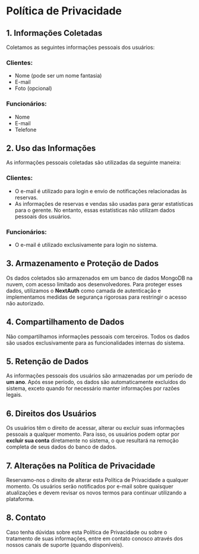 # Política de Privacidade

## 1. Informações Coletadas
Coletamos as seguintes informações pessoais dos usuários:

### Clientes:
- Nome (pode ser um nome fantasia)
- E-mail
- Foto (opcional)

### Funcionários:
- Nome
- E-mail
- Telefone

## 2. Uso das Informações
As informações pessoais coletadas são utilizadas da seguinte maneira:

### Clientes:
- O e-mail é utilizado para login e envio de notificações relacionadas às reservas.
- As informações de reservas e vendas são usadas para gerar estatísticas para o gerente. No entanto, essas estatísticas não utilizam dados pessoais dos usuários.

### Funcionários:
- O e-mail é utilizado exclusivamente para login no sistema.

## 3. Armazenamento e Proteção de Dados
Os dados coletados são armazenados em um banco de dados MongoDB na nuvem, com acesso limitado aos desenvolvedores. Para proteger esses dados, utilizamos o **NextAuth** como camada de autenticação e implementamos medidas de segurança rigorosas para restringir o acesso não autorizado.

## 4. Compartilhamento de Dados
Não compartilhamos informações pessoais com terceiros. Todos os dados são usados exclusivamente para as funcionalidades internas do sistema.

## 5. Retenção de Dados
As informações pessoais dos usuários são armazenadas por um período de **um ano**. Após esse período, os dados são automaticamente excluídos do sistema, exceto quando for necessário manter informações por razões legais.

## 6. Direitos dos Usuários
Os usuários têm o direito de acessar, alterar ou excluir suas informações pessoais a qualquer momento. Para isso, os usuários podem optar por **excluir sua conta** diretamente no sistema, o que resultará na remoção completa de seus dados do banco de dados.

## 7. Alterações na Política de Privacidade
Reservamo-nos o direito de alterar esta Política de Privacidade a qualquer momento. Os usuários serão notificados por e-mail sobre quaisquer atualizações e devem revisar os novos termos para continuar utilizando a plataforma.

## 8. Contato
Caso tenha dúvidas sobre esta Política de Privacidade ou sobre o tratamento de suas informações, entre em contato conosco através dos nossos canais de suporte (quando disponíveis).
